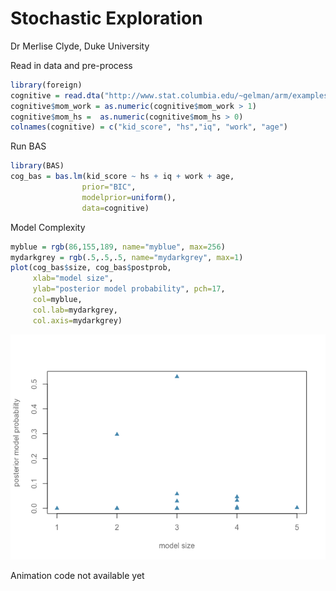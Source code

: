Stochastic Exploration
================
Dr Merlise Clyde, Duke University

Read in data and pre-process

``` r
library(foreign)
cognitive = read.dta("http://www.stat.columbia.edu/~gelman/arm/examples/child.iq/kidiq.dta")
cognitive$mom_work = as.numeric(cognitive$mom_work > 1)
cognitive$mom_hs =  as.numeric(cognitive$mom_hs > 0)
colnames(cognitive) = c("kid_score", "hs","iq", "work", "age") 
```

Run BAS

``` r
library(BAS)
cog_bas = bas.lm(kid_score ~ hs + iq + work + age,
                prior="BIC",
                modelprior=uniform(),
                data=cognitive)
```

Model Complexity

``` r
myblue = rgb(86,155,189, name="myblue", max=256)
mydarkgrey = rgb(.5,.5,.5, name="mydarkgrey", max=1)
plot(cog_bas$size, cog_bas$postprob, 
     xlab="model size", 
     ylab="posterior model probability", pch=17,
     col=myblue,
     col.lab=mydarkgrey,
     col.axis=mydarkgrey)
```

![](stochastic_exploration_files/figure-markdown_github/model-size-1.png)

Animation code not available yet
